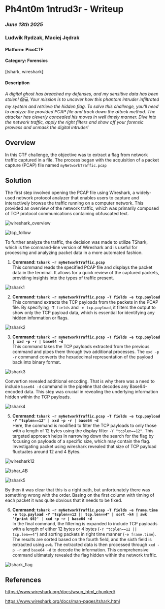# **Ph4nt0m 1ntrud3r - Writeup**

### *June 13th 2025*
### Ludwik Rydzak, Maciej Jędrak

#### Platform: PicoCTF
#### Category: Forensics
[tshark, wireshark]

#### Description

_A digital ghost has breached my defenses, and my sensitive data has been stolen!_ 😱💻 _Your mission is to uncover how this phantom intruder infiltrated my system and retrieve the hidden flag. To solve this challenge, you'll need to analyze the provided PCAP file and track down the attack method. The attacker has cleverly concealed his moves in well timely manner. Dive into the network traffic, apply the right filters and show off your forensic prowess and unmask the digital intruder!_

## Overview

In this CTF challenge, the objective was to extract a flag from network traffic captured in a file. The process began with the acquisition of a packet capture (PCAP) file named `myNetworkTraffic.pcap`

## Solution

The first step involved opening the PCAP file using Wireshark, a widely-used network protocol analyzer that enables users to capture and interactively browse the traffic running on a computer network. This provided an overview of the network traffic, which was primarily composed of TCP protocol communications containing obfuscated text.

  ![wireshark_overview](https://github.com/user-attachments/assets/92eb96cd-3e75-49ff-80df-7132e1bacaf6)

  ![tcp_follow](https://github.com/user-attachments/assets/dd805923-221f-42c5-bf51-b736d1bff839)

To further analyze the traffic, the decision was made to utilize TShark, which is the command-line version of Wireshark and is useful for processing and analyzing packet data in a more automated fashion.

1. **Command: `tshark -r myNetworkTraffic.pcap`**  
   This command reads the specified PCAP file and displays the packet data in the terminal. It allows for a quick review of the captured packets, providing insights into the types of traffic present.

  ![tshark1](https://github.com/user-attachments/assets/a17e81c1-e471-41f1-aaae-b422502cfced)

2. **Command: `tshark -r myNetworkTraffic.pcap -T fields -e tcp.payload`**  
   This command extracts the TCP payloads from the packets in the PCAP file. By specifying `-T fields` and `-e tcp.payload`, it filters the output to show only the TCP payload data, which is essential for identifying any hidden information or flags.

  ![tshark2](https://github.com/user-attachments/assets/0196d4d4-0ce7-4cc0-b761-c70b96e5e19e)

3. **Command: `tshark -r myNetworkTraffic.pcap -T fields -e tcp.payload | xxd -p -r | base64 -d`**  
   This command takes the TCP payloads extracted from the previous command and pipes them through two additional processes. The `xxd -p -r` command converts the hexadecimal representation of the payload back into binary format. 

  ![tshark3](https://github.com/user-attachments/assets/7a5aba60-db1c-4724-911b-bd5e9ffc5c98)

   Convertion revealed additional encoding. That is why there was a need to include `base64 -d` command in the pipeline that decodes any Base64-encoded data. This step was crucial in revealing the underlying information hidden within the TCP payloads.

  ![tshark4](https://github.com/user-attachments/assets/e231ea9f-05cc-47bb-8dbb-3c2f3ca602c9)

5. **Command: `tshark -r myNetworkTraffic.pcap -T fields -e tcp.payload -Y "tcplen==12" | xxd -p -r | base64 -d`**  
   Here, the command is modified to filter the TCP payloads to only those with a length of 12 bytes using the display filter `-Y "tcplen==12"`. This targeted approach helps in narrowing down the search for the flag by focusing on payloads of a specific size, which may contain the flag. Investigating packet using wireshark revealed that size of TCP payload fluctuates around 12 and 4 Bytes.
   
![wireshark12](https://github.com/user-attachments/assets/350e59b0-5595-41c6-9336-afc075bd8d57)

![tshar_4B](https://github.com/user-attachments/assets/74994413-4862-424e-8099-42ddb0a0ecec)

![tshark5](https://github.com/user-attachments/assets/adaa3df8-815e-4572-9d24-09b01ce4121a)

By then it was clear that this is a right path, but unfortunately there was something wrong with the order. Basing on the first column with timing of each packet it was quite obvious that it needs to be fixed.

6. **Command: `tshark -r myNetworkTraffic.pcap -T fields -e frame.time -e tcp.payload -Y "tcplen==12 || tcp.len==4" | sort -k4 | awk '{print $6}' | xxd -p -r | base64 -d`**  
   In the final command, the filtering is expanded to include TCP payloads with a length of either 12 bytes or 4 bytes (`-Y "tcplen==12 || tcp.len==4"`) and sorting packets in right time manner (`-e frame.time`). The results are sorted based on the fourth field, and the sixth field is extracted using `awk`. The extracted data is then processed through `xxd -p -r` and `base64 -d` to decode the information. This comprehensive command ultimately revealed the flag hidden within the network traffic.

![tshark_flag](https://github.com/user-attachments/assets/b8e5a83b-c6c7-43e5-bfc8-41d1f6856124)

## References 

https://www.wireshark.org/docs/wsug_html_chunked/

https://www.wireshark.org/docs/man-pages/tshark.html

